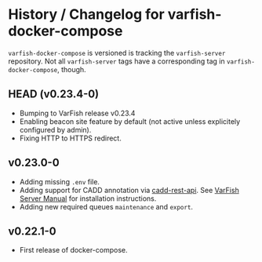 # History / Changelog for varfish-docker-compose

`varfish-docker-compose` is versioned is tracking the `varfish-server` repository.
Not all `varfish-server` tags have a corresponding tag in `varfish-docker-compose`, though.

## HEAD (v0.23.4-0)

- Bumping to VarFish release v0.23.4
- Enabling beacon site feature by default (not active unless explicitely configured by admin).
- Fixing HTTP to HTTPS redirect.

## v0.23.0-0

- Adding missing `.env` file.
- Adding support for CADD annotation via [cadd-rest-api](https://github.com/bihealth/cadd-rest-api/).
  See [VarFish Server Manual](https://varfish-server.readthedocs.io/en/latest/) for installation instructions.
- Adding new required queues `maintenance` and `export`.

## v0.22.1-0

- First release of docker-compose.
